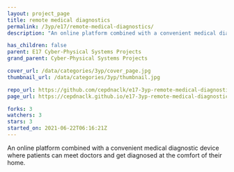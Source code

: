 ```yaml
---
layout: project_page
title: remote medical diagnostics
permalink: /3yp/e17/remote-medical-diagnostics/
description: "An online platform combined with a convenient medical diagnostic device where patients can meet doctors and get diagnosed at the comfort of their home."

has_children: false
parent: E17 Cyber-Physical Systems Projects
grand_parent: Cyber-Physical Systems Projects

cover_url: /data/categories/3yp/cover_page.jpg
thumbnail_url: /data/categories/3yp/thumbnail.jpg

repo_url: https://github.com/cepdnaclk/e17-3yp-remote-medical-diagnostics
page_url: https://cepdnaclk.github.io/e17-3yp-remote-medical-diagnostics

forks: 3
watchers: 3
stars: 3
started_on: 2021-06-22T06:16:21Z
---
```

An online platform combined with a convenient medical diagnostic device where patients can meet doctors and get diagnosed at the comfort of their home.

